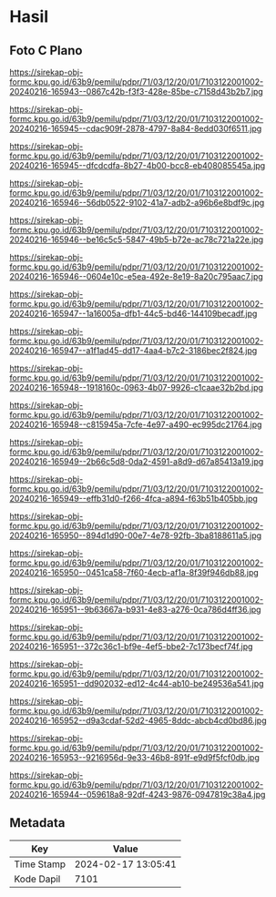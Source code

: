 # Hasil

## Foto C Plano

https://sirekap-obj-formc.kpu.go.id/63b9/pemilu/pdpr/71/03/12/20/01/7103122001002-20240216-165943--0867c42b-f3f3-428e-85be-c7158d43b2b7.jpg

https://sirekap-obj-formc.kpu.go.id/63b9/pemilu/pdpr/71/03/12/20/01/7103122001002-20240216-165945--cdac909f-2878-4797-8a84-8edd030f6511.jpg

https://sirekap-obj-formc.kpu.go.id/63b9/pemilu/pdpr/71/03/12/20/01/7103122001002-20240216-165945--dfcdcdfa-8b27-4b00-bcc8-eb408085545a.jpg

https://sirekap-obj-formc.kpu.go.id/63b9/pemilu/pdpr/71/03/12/20/01/7103122001002-20240216-165946--56db0522-9102-41a7-adb2-a96b6e8bdf9c.jpg

https://sirekap-obj-formc.kpu.go.id/63b9/pemilu/pdpr/71/03/12/20/01/7103122001002-20240216-165946--be16c5c5-5847-49b5-b72e-ac78c721a22e.jpg

https://sirekap-obj-formc.kpu.go.id/63b9/pemilu/pdpr/71/03/12/20/01/7103122001002-20240216-165946--0604e10c-e5ea-492e-8e19-8a20c795aac7.jpg

https://sirekap-obj-formc.kpu.go.id/63b9/pemilu/pdpr/71/03/12/20/01/7103122001002-20240216-165947--1a16005a-dfb1-44c5-bd46-144109becadf.jpg

https://sirekap-obj-formc.kpu.go.id/63b9/pemilu/pdpr/71/03/12/20/01/7103122001002-20240216-165947--a1f1ad45-dd17-4aa4-b7c2-3186bec2f824.jpg

https://sirekap-obj-formc.kpu.go.id/63b9/pemilu/pdpr/71/03/12/20/01/7103122001002-20240216-165948--1918160c-0963-4b07-9926-c1caae32b2bd.jpg

https://sirekap-obj-formc.kpu.go.id/63b9/pemilu/pdpr/71/03/12/20/01/7103122001002-20240216-165948--c815945a-7cfe-4e97-a490-ec995dc21764.jpg

https://sirekap-obj-formc.kpu.go.id/63b9/pemilu/pdpr/71/03/12/20/01/7103122001002-20240216-165949--2b66c5d8-0da2-4591-a8d9-d67a85413a19.jpg

https://sirekap-obj-formc.kpu.go.id/63b9/pemilu/pdpr/71/03/12/20/01/7103122001002-20240216-165949--effb31d0-f266-4fca-a894-f63b51b405bb.jpg

https://sirekap-obj-formc.kpu.go.id/63b9/pemilu/pdpr/71/03/12/20/01/7103122001002-20240216-165950--894d1d90-00e7-4e78-92fb-3ba8188611a5.jpg

https://sirekap-obj-formc.kpu.go.id/63b9/pemilu/pdpr/71/03/12/20/01/7103122001002-20240216-165950--0451ca58-7f60-4ecb-af1a-8f39f946db88.jpg

https://sirekap-obj-formc.kpu.go.id/63b9/pemilu/pdpr/71/03/12/20/01/7103122001002-20240216-165951--9b63667a-b931-4e83-a276-0ca786d4ff36.jpg

https://sirekap-obj-formc.kpu.go.id/63b9/pemilu/pdpr/71/03/12/20/01/7103122001002-20240216-165951--372c36c1-bf9e-4ef5-bbe2-7c173becf74f.jpg

https://sirekap-obj-formc.kpu.go.id/63b9/pemilu/pdpr/71/03/12/20/01/7103122001002-20240216-165951--dd902032-ed12-4c44-ab10-be249536a541.jpg

https://sirekap-obj-formc.kpu.go.id/63b9/pemilu/pdpr/71/03/12/20/01/7103122001002-20240216-165952--d9a3cdaf-52d2-4965-8ddc-abcb4cd0bd86.jpg

https://sirekap-obj-formc.kpu.go.id/63b9/pemilu/pdpr/71/03/12/20/01/7103122001002-20240216-165953--9216956d-9e33-46b8-891f-e9d9f5fcf0db.jpg

https://sirekap-obj-formc.kpu.go.id/63b9/pemilu/pdpr/71/03/12/20/01/7103122001002-20240216-165944--059618a8-92df-4243-9876-0947819c38a4.jpg


## Metadata

| Key        | Value               |
| ---------- | ------------------- |
| Time Stamp | 2024-02-17 13:05:41 |
| Kode Dapil | 7101                |



